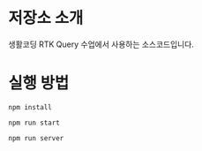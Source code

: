 # 저장소 소개
생활코딩 RTK Query 수업에서 사용하는 소스코드입니다. 

# 실행 방법

`npm install`

`npm run start`

`npm run server`

